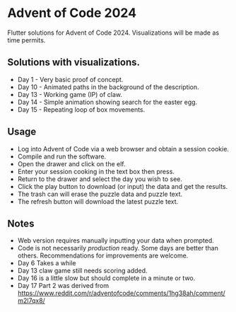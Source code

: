 # Advent of Code 2024
Flutter solutions for Advent of Code 2024.  Visualizations will be made as time permits.

## Solutions with visualizations.
- Day 1 - Very basic proof of concept.
- Day 10 - Animated paths in the background of the description.
- Day 13 - Working game (IP) of claw.
- Day 14 - Simple animation showing search for the easter egg.
- Day 15 - Repeating loop of box movements.

## Usage
- Log into Advent of Code via a web browser and obtain a session cookie.
- Compile and run the software.
- Open the drawer and click on the elf.
- Enter your session cooking in the text box then press.
- Return to the drawer and select the day you wish to see.
- Click the play button to download (or input) the data and get the results.
- The trash can will erase the puzzle data and puzzle text.
- The refresh button will download the latest puzzle text.

## Notes
- Web version requires manually inputting your data when prompted.
- Code is not necessarily _production_ ready.  Some days are better than others.  Recommendations for improvements are welcome.
- Day 6 Takes a while
- Day 13 claw game still needs scoring added.
- Day 16 is a little slow but should complete in a minute or two.
- Day 17 Part 2 was derived from https://www.reddit.com/r/adventofcode/comments/1hg38ah/comment/m2l7qx8/
